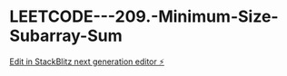 # LEETCODE---209.-Minimum-Size-Subarray-Sum

[Edit in StackBlitz next generation editor ⚡️](https://stackblitz.com/~/github.com/sspinit88/LEETCODE---209.-Minimum-Size-Subarray-Sum)